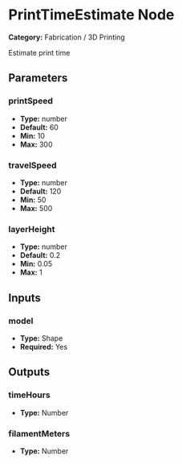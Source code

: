 
# PrintTimeEstimate Node

**Category:** Fabrication / 3D Printing

Estimate print time

## Parameters


### printSpeed
- **Type:** number
- **Default:** 60
- **Min:** 10
- **Max:** 300



### travelSpeed
- **Type:** number
- **Default:** 120
- **Min:** 50
- **Max:** 500



### layerHeight
- **Type:** number
- **Default:** 0.2
- **Min:** 0.05
- **Max:** 1



## Inputs


### model
- **Type:** Shape
- **Required:** Yes



## Outputs


### timeHours
- **Type:** Number



### filamentMeters
- **Type:** Number




